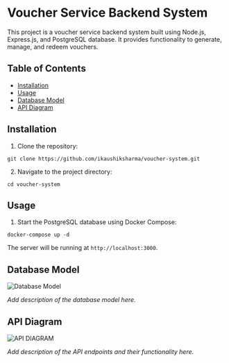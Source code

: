 # Voucher Service Backend System

This project is a voucher service backend system built using Node.js, Express.js, and PostgreSQL database. It provides functionality to generate, manage, and redeem vouchers.

## Table of Contents

- [Installation](#installation)
- [Usage](#usage)
- [Database Model](#database-model)
- [API Diagram](#api-diagram)

## Installation

1. Clone the repository:

```
git clone https://github.com/ikaushiksharma/voucher-system.git
```

2. Navigate to the project directory:

```
cd voucher-system
```

## Usage

1. Start the PostgreSQL database using Docker Compose:

```
docker-compose up -d
```

The server will be running at `http://localhost:3000`.

## Database Model

![Database Model](https://github.com/ikaushiksharma/voucher-system/assets/90143986/d3d73bc6-e9b8-4e4f-acf0-805be233db10)

_Add description of the database model here._

## API Diagram

![API DIAGRAM](https://github.com/ikaushiksharma/voucher-system/assets/90143986/34c08995-6678-4ec0-9dbb-68c876cbe557)

_Add description of the API endpoints and their functionality here._
